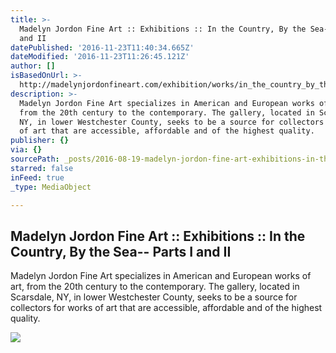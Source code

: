 ```yaml
---
title: >-
  Madelyn Jordon Fine Art :: Exhibitions :: In the Country, By the Sea-- Parts I
  and II
datePublished: '2016-11-23T11:40:34.665Z'
dateModified: '2016-11-23T11:26:45.121Z'
author: []
isBasedOnUrl: >-
  http://madelynjordonfineart.com/exhibition/works/in_the_country_by_the_sea--_parts_i_and_ii_1/5
description: >-
  Madelyn Jordon Fine Art specializes in American and European works of art,
  from the 20th century to the contemporary. The gallery, located in Scarsdale,
  NY, in lower Westchester County, seeks to be a source for collectors for works
  of art that are accessible, affordable and of the highest quality.
publisher: {}
via: {}
sourcePath: _posts/2016-08-19-madelyn-jordon-fine-art-exhibitions-in-the-country-by.md
starred: false
inFeed: true
_type: MediaObject

---
```

<article style=""><h1>Madelyn Jordon Fine Art :: Exhibitions :: In the Country, By the Sea-- Parts I and II</h1><p>Madelyn Jordon Fine Art specializes in American and European works of art, from the 20th century to the contemporary. The gallery, located in Scarsdale, NY, in lower Westchester County, seeks to be a source for collectors for works of art that are accessible, affordable and of the highest quality.</p><img src="http://madelynjordonfineart.com/pics/work/thumb/488a9aed-f694-4bdc-9394-4eb6e06d415f.jpg" /></article>